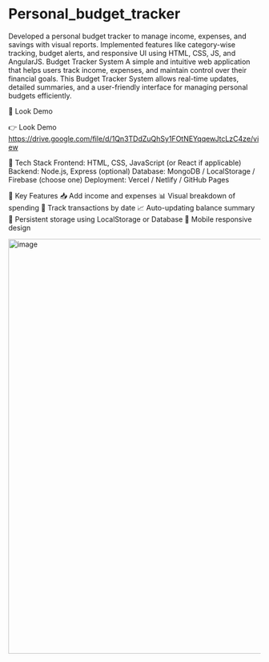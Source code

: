 # Personal_budget_tracker
Developed a personal budget tracker to manage income, expenses, and savings with visual reports. Implemented features like category-wise tracking, budget alerts, and responsive UI using HTML, CSS, JS, and AngularJS.
Budget Tracker System
A simple and intuitive web application that helps users track income, expenses, and maintain control over their financial goals. This Budget Tracker System allows real-time updates, detailed summaries, and a user-friendly interface for managing personal budgets efficiently.

🔗 Look Demo

👉 Look Demo https://drive.google.com/file/d/1Qn3TDdZuQhSy1FOtNEYqqewJtcLzC4ze/view

🧰 Tech Stack
Frontend: HTML, CSS, JavaScript (or React if applicable)
Backend: Node.js, Express (optional)
Database: MongoDB / LocalStorage / Firebase (choose one)
Deployment: Vercel / Netlify / GitHub Pages

🎯 Key Features
📥 Add income and expenses
📊 Visual breakdown of spending
📆 Track transactions by date
📈 Auto-updating balance summary
💾 Persistent storage using LocalStorage or Database
📱 Mobile responsive design

<img width="1908" height="829" alt="image" src="https://github.com/user-attachments/assets/8c9bbb8c-c55d-4bf5-ac52-4b068865f0f5" />


